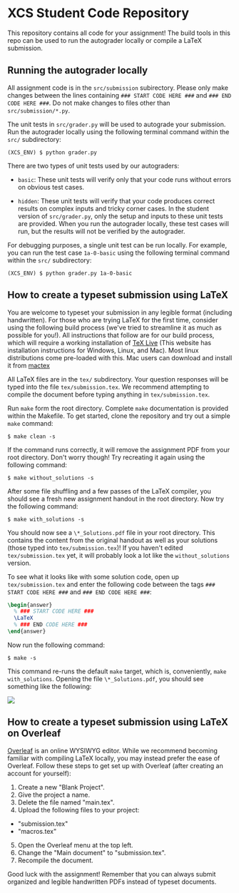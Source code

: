 # XCS Student Code Repository
This repository contains all code for your assignment!
The build tools in this repo can be used to run the autograder locally or
compile a LaTeX submission.


## Running the autograder locally
All assignment code is in the `src/submission` subirectory.  Please only make changes between the lines containing
`### START CODE HERE ###` and `### END CODE HERE ###`. Do not make changes to
files other than `src/submission/*.py`.

The unit tests in `src/grader.py` will be used to autograde your submission.
Run the autograder locally using the following terminal command within the
`src/` subdirectory:
```
(XCS_ENV) $ python grader.py
```

There are two types of unit tests used by our autograders:
- `basic`:  These unit tests will verify only that your code runs without
  errors on obvious test cases.

- `hidden`: These unit tests will verify that your code produces correct
  results on complex inputs and tricky corner cases.  In the student version of
  `src/grader.py`, only the setup and inputs to these unit tests are provided.
  When you run the autograder locally, these test cases will run, but the
  results will not be verified by the autograder.

For debugging purposes, a single unit test can be run locally.  For example, you
can run the test case `1a-0-basic` using the following terminal command within
the `src/` subdirectory:
```
(XCS_ENV) $ python grader.py 1a-0-basic
```

## How to create a typeset submission using LaTeX
You are welcome to typeset your submission in any legible format (including
handwritten).  For those who are trying LaTeX for the first time, consider using
the following build process (we've tried to streamline it as much as possible
for you!).  All instructions that follow are for our build process, which will
require a working installation of [TeX Live](https://www.tug.org/texlive/) (This
website has installation instructions for Windows, Linux, and Mac).  Most linux
distributions come pre-loaded with this.  Mac users can download and install it
from [mactex](https://tug.org/mactex/)

All LaTeX files are in the `tex/` subdirectory. Your question responses will be
typed into the file `tex/submission.tex`.  We recommend attempting to compile
the document before typing anything in `tex/submission.tex`.

Run `make` form the root directory.  Complete `make` documentation is
provided within the Makefile.  To get started, clone the repository and try out
a simple `make` command:
```
$ make clean -s
```

If the command runs correctly, it will remove the assignment PDF from your root
directory.  Don't worry though!  Try recreating it again using the following
command:
```
$ make without_solutions -s
```

After some file shuffling and a few passes of the LaTeX compiler, you should see
a fresh new assignment handout in the root directory.  Now try the following
command:
```
$ make with_solutions -s
```

You should now see a `\*_Solutions.pdf` file in your root directory.  This
contains the content from the original handout as well as your solutions (those
typed into `tex/submission.tex`)!  If you haven't edited `tex/submission.tex`
yet, it will probably look a lot like the `without_solutions` version.

To see what it looks like with some solution code, open up `tex/submission.tex`
and enter the following code between the tags `### START CODE HERE ###` and
`### END CODE HERE ###`:
```latex
\begin{answer}
  % ### START CODE HERE ###
  \LaTeX
  % ### END CODE HERE ###
\end{answer}
```

Now run the following command:
```
$ make -s
```

This command re-runs the default `make` target, which is, conveniently,
`make with_solutions`.  Opening the file `\*_Solutions.pdf`, you should see
something like the following:

<img src="https://render.githubusercontent.com/render/math?math=\LaTeX">

## How to create a typeset submission using LaTeX on Overleaf
[Overleaf](https://www.overleaf.com/) is an online WYSIWYG editor.  While we
recommend becoming familiar with compiling LaTeX locally, you may instead prefer
the ease of Overleaf. Follow these steps to get set up with Overleaf (after
creating an account for yourself):

1. Create a new "Blank Project".
2. Give the project a name.
3. Delete the file named "main.tex".
4. Upload the following files to your project:
- "submission.tex"
- "macros.tex"
5. Open the Overleaf menu at the top left.
6. Change the "Main document" to "submission.tex".
7. Recompile the document.

Good luck with the assignment!  Remember that you can always submit organized
and legible handwritten PDFs instead of typeset documents.
